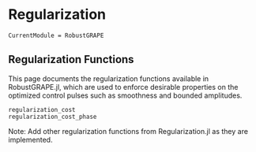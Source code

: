 # Regularization

```@meta
CurrentModule = RobustGRAPE
```

## Regularization Functions

This page documents the regularization functions available in RobustGRAPE.jl, which are used to enforce desirable properties on the optimized control pulses such as smoothness and bounded amplitudes.

```@docs
regularization_cost
regularization_cost_phase
```

Note: Add other regularization functions from Regularization.jl as they are implemented.